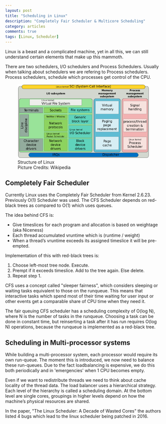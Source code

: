 ```yaml
---
layout: post
title: "Scheduling in Linux"
description: "Completely Fair Scheduler & Multicore Scheduling"
category: articles
comments: true
tags: [Linux, Scheduler]
---
```


Linux is a beast and a complicated machine, yet in all this, we can still understand certain elements that make up this mammoth.

There are two schedulers, I/O schedulers and Process Schedulers. Usually when talking about schedulers we are refering to Process schedulers. Process schedulers, schedule which processes get control of the CPU. 
<figure>
        <img src="/images/Kernel.png">
        <figcaption> Structure of Linux <br>
        Picture Credits: Wikipedia</figcaption>
</figure>

## Completely Fair Scheduler

Currently Linux uses the Completely Fair Scheduler from Kernel 2.6.23. Previously O(1) Scheduler was used. The CFS Scheduler depends on red-black trees as compared to O(1) which uses queues.

The idea behind CFS is:
- Give timeslices for each program and allocation is based on weightage (aka Niceness)
- Each thread accumulated vruntime which is (runtime / weight)
- When a thread’s vruntime exceeds its assigned timeslice it will be pre-empted.

Implementation of this with red-black trees is:
1. Choose left-most tree node. Execute.
2. Prempt if it exceeds timeslice. Add to the tree again. Else delete.
3. Repeat step 1.

CFS uses a concept called "sleeper fairness", which considers sleeping or waiting tasks equivalent to those on the runqueue. This means that interactive tasks which spend most of their time waiting for user input or other events get a comparable share of CPU time when they need it. 

The fair queuing CFS scheduler has a scheduling complexity of O(log N), where N is the number of tasks in the runqueue. Choosing a task can be done in constant time, but reinserting a task after it has run requires O(log N) operations, because the runqueue is implemented as a red-black tree. 

## Scheduling in Multi-processor systems

While building a multi-processor system, each processor would require its own run-queue. The moment this is introduced, we now need to balance these run-queues. Due to the fact loadbalancing is expensive, we do this both periodically and in 'emergencies' when 1 CPU becomes empty.

Even if we want to redistribute threads we need to think about cache locality of the thread data. The load balancer uses a hierarchical strategy. Each level of the hierarchy is called a scheduling domain. At the bottom level are single cores, groupings in higher levels depend on how the machine’s physical resources are shared.

In the paper, "The Linux Scheduler: A Decade of Wasted Cores" the authors listed 4 bugs which lead to the linux scheduler being patched in 2016.

